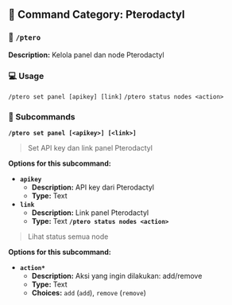 ## 📁 Command Category: Pterodactyl

### 💾 `/ptero`

**Description:** Kelola panel dan node Pterodactyl

### 💻 Usage

`/ptero set panel [apikey] [link]`
`/ptero status nodes <action>`

### 🔧 Subcommands

**`/ptero set panel [<apikey>] [<link>]`**
> Set API key dan link panel Pterodactyl

**Options for this subcommand:**
- **`apikey`**
  - **Description:** API key dari Pterodactyl
  - **Type:** Text
- **`link`**
  - **Description:** Link panel Pterodactyl
  - **Type:** Text
**`/ptero status nodes <action>`**
> Lihat status semua node

**Options for this subcommand:**
- **`action*`**
  - **Description:** Aksi yang ingin dilakukan: add/remove
  - **Type:** Text
  - **Choices:** `add` (`add`), `remove` (`remove`)



